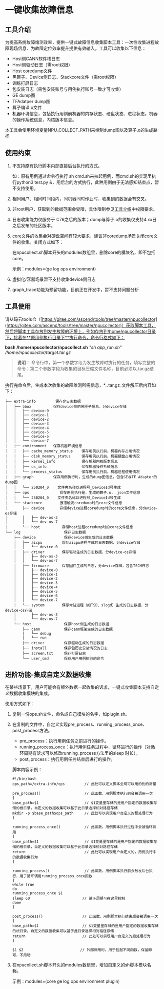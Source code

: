 # 一键收集故障信息<a name="ZH-CN_TOPIC_0000001103715860"></a>

## 工具介绍<a name="section182635125168"></a>

为提高系统故障维测效率，提供一键式故障信息收集脚本工具：一次性收集进程故障现场信息、为故障定位效率提升提供有效输入。工具可以收集以下信息：

-   Host侧CANN软件桟日志
-   Host侧驱动日志（需root权限）
-   Host coredump文件
-   黑匣子、Device侧日志、Stackcore文件（需root权限）
-   训练打屏日志
-   包安装日志（需包安装账号与用例执行账号一致才可收集）
-   GE dump图
-   TFAdatper dump图
-   算子编译.o文件
-   机器环境信息，包括执行用例前机器的内存状态、硬盘状态、进程状态，机器的操作系统信息，内核版本信息。

本工具会使用环境变量NPU_COLLECT_PATH来控制dump图以及算子.o的生成路径

## 使用约束<a name="section1872274617296"></a>

1.  不支持原有执行脚本内部直接后台执行的方式。

    如：原有用例通过命令行执行 sh cmd.sh来拉起用例，而cmd.sh的实现里执行python3 test.py &，用后台的方式执行，此种用例由于无法感知结束点，暂不支持使用。

2.  相同用户、相同时间段内，同机器同时作业时，收集到的数据会有交叉。
3.  非root用户，获取到的数据范围会受限，具体限制参见[工具介绍](#section182635125168)中权限要求。
4.  日志收集能力仅服务于 C76之后的版本；dump与算子.o的收集仅支持4.xx日之后发布的社区版本。
5.  core文件的收集会对硬盘空间有较大要求，建议非coredump场景关闭core文件的收集。关闭方式如下：

    在npucollect.sh脚本开头的modules数组里，删除core的模块名，即不包括core。

    示例：modules=\(ge log ops environment\)
6.  虚拟化/容器场景暂不支持收集device侧日志
7.  graph_trace功能为预留功能，目前正在开发中，暂不支持问题分析


## 工具使用<a name="section171791224131610"></a>

请从码云tools仓（[https://gitee.com/ascend/tools/tree/master/npucollector](https://gitee.com/ascend/tools/tree/master/npucollector)）获取脚本工具，然后将脚本工具存放到发生故障的环境上，例如存放到/home/npucollector目录下，接着在**原用例执行目录下**执行命令，命令行格式如下：

**bash /home/npucollector/npucollect.sh** _"sh app\_run.sh" /home/npucollector/target.tar.gz_

>**说明：** 
>命令行中，第一个参数字段为发生故障时执行的任务，填写完整的命令；第二个参数字段为收集的目标压缩文件名称，目前必须以.tar.gz结尾。

执行完命令后，生成本次收集的故障维测所需信息，\*_.tar.gz_文件解压后内容如下：

```
├── extra-info         保存非日志数据
│   ├── bbox          保存device侧的黑匣子信息，分device存储
│   │   ├── device-0
│   │   ├── device-1
│   │   ├── device-2
│   │   ├── device-3
│   │   ├── device-4
│   │   ├── device-5
│   │   ├── device-6
│   │   └── device-7
│   ├── environment   保存机器环境信息
│   │   ├── cache_memory_status    保存用例执行前，机器内存占用情况
│   │   ├── disk_memory_status     保存用例执行前，机器硬盘占用情况
│   │   ├── kernel_info            保存机器内核版本信息
│   │   ├── os_info                保存机器操作系统信息
│   │   └── process_status         保存用例执行前，机器进程使用情况
│   ├── graph         保存用例执行时，生成的dump图信息，包含GE与TF Adapter的dump图
│   │   └── 250204_0    文件夹名称以进程号_DeviceId号生成
│   ├── ops              保存用例执行是，生成的算子.o，.json文件信息
│   │   └── 250204_0    文件夹名称以进程号_DeviceId号生成
│   └── stackcore        报错触发coredump时的core文件信息
│       ├── device       存储device进程coredump时的core文件信息，分device-os存储
│       │   ├── dev-os-3
│       │   └── dev-os-7
│       └── host          存储host进程coredump时的core文件信息
└── log                    保存日志数据
    ├── device             保存device侧生成的日志数据
    │   ├── aicpu         保存aicpu进程生成的日志数据，分device存储
    │   │   └── device-0
    │   ├── driver        保存驱动生成的日志数据，分device-os存储
    │   │   ├── dev-os-3
    │   │   └── dev-os-7
    │   ├── firmware      保存固件生成的日志，分device存储，包含TSCH日志
    │   │   ├── device-0
    │   │   ├── device-1
    │   │   ├── device-2
    │   │   ├── device-3
    │   │   ├── device-4
    │   │   ├── device-5
    │   │   ├── device-6
    │   │   └── device-7
    │   └── system        保存常驻进程（如TSD、slogd）生成的日志数据，分device-os存储
    │       ├── dev-os-3
    │       └── dev-os-7
    └── host               保存host侧生成的日志数据
        ├── cann           保存cann框架生成的日志数据
        |   └── debug
        |   └── run
        ├── driver         保存驱动生成的日志数据
        ├── install        保存包历史安装情况的日志
        ├── screen.txt     保存打屏日志
        └── user_cmd       保存用户用例执行的命令
```

## 进阶功能-集成自定义数据收集<a name="section63821348291"></a>

在某些场景下，用户可能会有额外数据一起收集的诉求，一键式收集脚本支持自定义数据收集模块的集成。

使用方式如下：

1.  复制一份ops.sh文件，命名成自己模块的名字，如plugin.sh。
2.  在复制的文件中，自定义实现pre\_process、running\_process\_once、post\_process方法。

    -   pre\_process：执行用例任务之前进行的操作。
    -   running\_process\_once：执行用例任务过程中，循环进行的操作（对循环周期有诉求可以修改running\_process方法里的sleep 时长）。
    -   post\_process：执行用例任务结束后进行的操作。

    脚本内容示例：

    ```
    #!/bin/bash
    ops_path=/extra-info/ops         // 此处可以定义脚本全局可以用的到的常量
    
    pre_process()                    // 此函数，用例脚本执行前会被调用一次
    {
    base_path=$1                     // $1变量里存储的是用户指定的数据收集存储的根目录，自定义的数据收集可以基于此目录选择相对路径存储
    mkdir -p $base_path$ops_path     // 此处可以实现用户自定义的预处理行为
    }
    
    running_process_once()           // 此函数，用例脚本执行过程中会被循环调用
    {
    base_path=$1                     // $1变量里存储的是用户指定的数据收集存储的根目录，自定义的数据收集可以基于此目录选择相对路径存储
    return                           // 此处可以实现用户自定义的，用例执行中的数据收集行为
    }
    
    running_process()                // 此函数，用例脚本执行前会触发后台执行，用于循环调用running_process_once函数
    {
    while true
    do
    running_process_once $1
    sleep 60                        // 循环周期可在这里控制
    done
    }
    
    post_process()                  // 此函数，用例脚本执行结束后会被调用一次
    {
    base_path=$1                    // $1变量里存储的是用户指定的数据收集存储的根目录，自定义的数据收集可以基于此目录选择相对路径存储
    return                          // 此处可以实现用户自定义的后处理行为
    }
    
    $1 $2                          // 外部调用时，用于拉起不同函数，保留即可，不用动
    ```

3.  在npucollect.sh脚本开头的modules数组里，增加自定义的sh脚本模块名称。

    示例：modules=\(core ge log ops environment plugin\)


